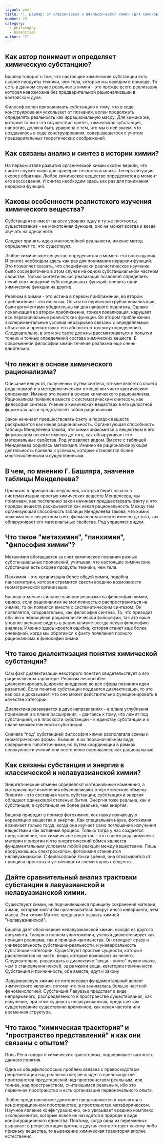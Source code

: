 ```yaml
---
layout: post
title: "Г. Башляр: от классической к неклассической химии (для химиков)"
number: 25
category:
  - philosophy
  - humanities
author: "?"
---
```


## Как автор понимает и определяет химическую субстанцию?
Башляр говорит о том, что настоящие химические субстанции есть скорее продукты техники, чем тела, которые мы находим в природе. То есть в данном случае реальное в химии - это прежде всего реализация, которая невозможна без предварительной рационализации в кантовском духе. 

Философ волен приравнивать субстанцию к тому, что в ходе конструирования ускользает от познания, волен продолжать определять реальность как иррациональную массу. Для химика же, который только что осуществил синтез, химическая субстанция, напротив, должна быть уравнена с тем, что мы о ней знаем, что создавалось в ходе конструирования, совершавшегося с учетом предварительных теоретических соображений.

## Как связаны анализ и синтез в истории химии?
На первом этапе развития органической химии охотно верили, что синтез служит лишь для проверки точности анализа. Теперь ситуация скорее обратная. Любое химическое вещество определяется в момент его воссоздания. И синтез необходим здесь как раз для понимания иерархии функций.
## Каковы особенности реалистского изучения химического вещества?
Субстанция не имеет на всех уровнях одну и ту же плотность; существование - не монотонная функция; оно не может всегда и везде звучать на одной ноте. 

Следует принять идею многослойной реальности, именно метод определяет то, что существует.

Любое химическое вещество определяется в момент его воссоздания. И синтез необходим здесь как раз для понимания иерархии функций. Это позволяет сказать, что специфически реалистическое изучение было сосредоточено в этом случае на одном субстанциальном частном свойстве. Только синтетическая реализация позволяет определить некий сорт иерархий субстанциальных функций, привить одни химические функции на другие. 

Реализм в химии - это истина в первом приближении, во втором приближении - это иллюзия. Опыты по первичной грубой локализации, были аргументами убедительными для наивного реализма. Однако локализация во втором приближении, тонкая локализация, нарушает все первоначальные реалистские функции. Во втором приближении экспериментальные условия неразрывно связаны с определяемым объектом и препятствуют его абсолютно точному определению.  Следовательно, в этом же свете должны рассматриваться и попытки тонких и точных определений состава химических веществ. В современной философии химии течение реализма еще очень влиятельно.

## Что лежит в основе химического рационализма?
Описание веществ, полученных путем синтеза, отныне является своего рода нормой и в методологическом отношении чисто критическим описанием. Именно это лежит в основе   химического рационализма. Рационализм появился вместе с систематическим синтезом, как философия синтеза. Учение о химических веществах в его целостной форме как раз и представляет собой рационализм.

Закон начинает предшествовать факту и порядок веществ раскрывается как некая рациональность. Организующая способность таблицы Менделеева такова, что химик знакомится с веществом в его формальном аспекте именно до того, как обнаруживает его материальные свойства. Род управляет видом.  Вместе с таблицей Менделеева родилась метахимия. Именно ее рационализирующая деятельность привела к успехам, которые становятся более многочисленными и существенными.

## В чем, по мнению Г. Башляра, значение таблицы Менделеева?
Проникая в принцип исследования, который берет начало в систематизации простых химических веществ Менделеева, мы понимаем, как постепенно закон начинает предшествовать факту и что порядок веществ раскрывается как некая рациональность 
Между тем организующая способность таблицы Менделеева такова, что химик знакомится с веществом в его формальном аспекте именно до того, как обнаруживает его материальные свойства. Род управляет видом.

## Что такое "метахимия", "панхимия", "философия химии"? 
Метахимия обогащается за счет химическое познания разных субстанциальных проявлений, учитывая, что настоящие химические субстанции есть скорее продукты техники, чем тела.

Панхимия - это организация более общей химии, подобна пангеометрии, которая стремится свести воедино возможности геометрической организации.

Башляр отмечает сильное влияние реализма на философию химии, однако, если рационализм не мог полностью распространиться на химию, то он появился вместе с систематическим синтезом. Он появляется, следовательно, как философия синтеза. То, что приводит обычно к недооценке рационалистической философии, так это наше упорное желание видеть в рационализме всегда некую философию анализа. Именно здесь кроется ошибка, которая станет еще более очевидной, когда мы обратимся к факту появления полного рационализма в философии химии.
## Что такое диалектизация понятия химической субстанции?
Сам факт диалектизации некоторого понятия свидетельствует о его рациональном характере. Реализм неспособен диалектизировать(широкое внедрение во все сферы познания идеи развития). Если понятие субстанции поддается диалектизации, то это как раз и доказывает, что оно может действительно функционировать в качестве категории.

Диалектика развивается в двух направлениях - в плане углубления понимания и в плане расширения, - двигаясь к тому, что лежит под субстанцией, и в плоскости субстанции - к единству субстанции и в плане множественности субстанций.

Сначала "под" субстанцией философия химии располагала схемы и геометрические формы, бывшие, в их первоначальном виде, совершенно гипотетичными; но путем координации в рамках совокупности учений они постепенно оценивались как рациональные.

## Как связаны субстанция и энергия в классической и нелавуазианской химии?
Энергетические обмены определяют материальные изменения, а материальные изменения обусловливают энергетические обмены. Энергия - это составная часть субстанции; субстанция и энергия обладают одинаковой степенью бытия. Энергия тоже реальна, как и субстанция, а субстанция не более реальна, чем энергия.

Башляр приводит в пример фотохимию, как науку изучающую корреляцию вещества и энергии. Как специальная наука, фотохимия возникает только тогда, когда она изучает само поглощение излучения веществами как активный процесс. Только тогда у нас создается представление, что химическое вещество - это своего рода комплекс материи и энергии и что энергетический обмен является фундаментальным условием любой реакции между веществами.
Лишь вооружившись спектроскопом, фотохимия становится нелавуазианской. С философской точки зрения, она отказывается от принципа простоты и устойчивости элементарных веществ. 

## Дайте сравнительный анализ трактовки субстанции в лавуазианской и нелавуазианской химии.
Существуют химии, не подчиняющиеся принципу сохранения материи, химии, которые могли бы организоваться вокруг иного инварианта, чем масса. Эти химии Матисс предлагает назвать химией "нелавуазианской".

Башляр дает обоснование нелавуазианской химии, исходя из другого аргумента. Говоря о полном уничтожении, ученый диалектизирует как принцип реализма, так и принцип кантианства. Он отрицает сразу и универсальность субстанции-реальности, и универсальность субстанции-категории. Существуют простые сущности, которые расчленяются на части, вещи, которые возникают из ничего. Следовательно, рассуждать о диалектике "вещи - ничто" нужно иначе, чем о становлении некоей, за рамками вещи, категории причинности. Субстанция и причинность, обе вместе, идут к закону

Лавуазианскую химию не интересовал фундаментальный аспект химического явления, потому что она занималась больше частной феноменологией. Субстанция Лавуазье предстает в виде непрерывного, распределенного в пространстве существования, как излучение, при этом сущность нелавуазианская, предстает как существование существенно временное, как некая частота или временная структура.

## Что такое "химическая траектория" и "пространство представлений" и как они связаны с опытом?
Поль Рено говоря о химических траекториях, подчеркивает важность данного понятия. 

Одна из общефилософских проблем связана с превосходством репрезентации над реальностью; речь идет о превосходстве пространства представлений над пространством реальным, или, точнее, над пространством, считающимся реальным, ибо это первичное пространство и есть организация первоначального опыта.

Любое представляемое движение представляется и мыслится в конфигурационном пространстве, в пространстве метафорическом. Научное явление конфигурационно, оно увязывает воедино комплекс экспериментов, которые вовсе не находятся в природе в виде конфигурационного единства. Поэтому, когда одна из переменных выражает в репрезентации время, а другая соответствует какому-либо признаку вещества, то выражение химическая траектория вполне естественно. 

